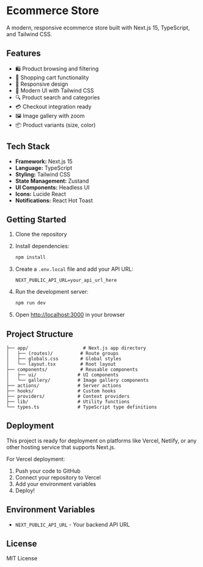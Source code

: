 # Ecommerce Store

A modern, responsive ecommerce store built with Next.js 15, TypeScript, and Tailwind CSS.

## Features

- 🛍️ Product browsing and filtering
- 🛒 Shopping cart functionality
- 📱 Responsive design
- 🎨 Modern UI with Tailwind CSS
- 🔍 Product search and categories
- 💳 Checkout integration ready
- 🖼️ Image gallery with zoom
- 📦 Product variants (size, color)

## Tech Stack

- **Framework:** Next.js 15
- **Language:** TypeScript
- **Styling:** Tailwind CSS
- **State Management:** Zustand
- **UI Components:** Headless UI
- **Icons:** Lucide React
- **Notifications:** React Hot Toast

## Getting Started

1. Clone the repository
2. Install dependencies:
   ```bash
   npm install
   ```

3. Create a `.env.local` file and add your API URL:
   ```
   NEXT_PUBLIC_API_URL=your_api_url_here
   ```

4. Run the development server:
   ```bash
   npm run dev
   ```

5. Open [http://localhost:3000](http://localhost:3000) in your browser

## Project Structure

```
├── app/                    # Next.js app directory
│   ├── (routes)/          # Route groups
│   ├── globals.css        # Global styles
│   └── layout.tsx         # Root layout
├── components/            # Reusable components
│   ├── ui/               # UI components
│   └── gallery/          # Image gallery components
├── actions/              # Server actions
├── hooks/                # Custom hooks
├── providers/            # Context providers
├── lib/                  # Utility functions
└── types.ts              # TypeScript type definitions
```

## Deployment

This project is ready for deployment on platforms like Vercel, Netlify, or any other hosting service that supports Next.js.

For Vercel deployment:
1. Push your code to GitHub
2. Connect your repository to Vercel
3. Add your environment variables
4. Deploy!

## Environment Variables

- `NEXT_PUBLIC_API_URL` - Your backend API URL

## License

MIT License